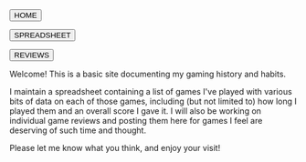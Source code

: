 <form action="http://crykitty.github.io/">
    <input type="submit" value="HOME" />
</form>

<form action="http://crykitty.github.io/spreadsheet.html">
    <input type="submit" value="SPREADSHEET" />
</form>

<form action="http://crykitty.github.io/reviews.html">
    <input type="submit" value="REVIEWS" />
</form>

Welcome! This is a basic site documenting my gaming history and habits. 


I maintain a spreadsheet containing a list of games I've played with various bits of data on each of those games, including (but not limited to) how long I played them and an overall score I gave it. I will also be working on individual game reviews and posting them here for games I feel are deserving of such time and thought.


Please let me know what you think, and enjoy your visit!

